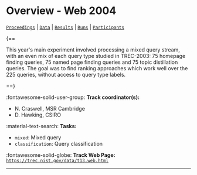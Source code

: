 # Overview - Web 2004

[`Proceedings`](./proceedings.md) | [`Data`](./data.md) | [`Results`](./results.md) | [`Runs`](./runs.md) | [`Participants`](./participants.md)

{==

This year's main experiment involved processing a mixed query stream, with an even mix of each query type studied in TREC-2003: 75 homepage finding queries, 75 named page finding queries and 75 topic distillation queries. The goal was to find ranking approaches which work well over the 225 queries, without access to query type labels.

==}

:fontawesome-solid-user-group: **Track coordinator(s):**

- N. Craswell, MSR Cambridge 
- D. Hawking, CSIRO 

:material-text-search: **Tasks:**

- `mixed`: Mixed query 
- `classification`: Query classification 

:fontawesome-solid-globe: **Track Web Page:** [`https://trec.nist.gov/data/t13.web.html`](https://trec.nist.gov/data/t13.web.html) 

---

